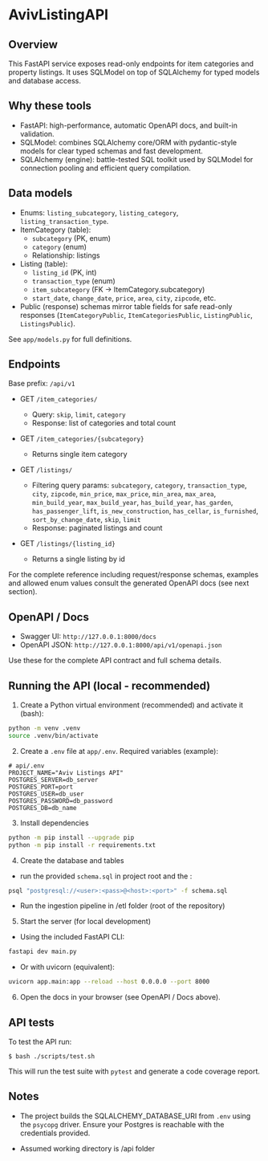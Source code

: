 # AvivListingAPI

## Overview
This FastAPI service exposes read-only endpoints for item categories and property listings. It uses SQLModel on top of SQLAlchemy for typed models and database access.

## Why these tools
- FastAPI: high-performance, automatic OpenAPI docs, and built-in validation.
- SQLModel: combines SQLAlchemy core/ORM with pydantic-style models for clear typed schemas and fast development.
- SQLAlchemy (engine): battle-tested SQL toolkit used by SQLModel for connection pooling and efficient query compilation.

## Data models
- Enums: `listing_subcategory`, `listing_category`, `listing_transaction_type`.
- ItemCategory (table):
  - `subcategory` (PK, enum)
  - `category` (enum)
  - Relationship: listings
- Listing (table):
  - `listing_id` (PK, int)
  - `transaction_type` (enum)
  - `item_subcategory` (FK -> ItemCategory.subcategory)
  - `start_date`, `change_date`, `price`, `area`, `city`, `zipcode`, etc.
- Public (response) schemas mirror table fields for safe read-only responses (`ItemCategoryPublic`, `ItemCategoriesPublic`, `ListingPublic`, `ListingsPublic`).

See `app/models.py` for full definitions.

## Endpoints
Base prefix: `/api/v1`

- GET `/item_categories/`
  - Query: `skip`, `limit`, `category`
  - Response: list of categories and total count
- GET `/item_categories/{subcategory}`
  - Returns single item category

- GET `/listings/`
  - Filtering query params: `subcategory`, `category`, `transaction_type`, `city`, `zipcode`, `min_price`, `max_price`, `min_area`, `max_area`, `min_build_year`, `max_build_year`, `has_build_year`, `has_garden`, `has_passenger_lift`, `is_new_construction`, `has_cellar`, `is_furnished`, `sort_by_change_date`, `skip`, `limit`
  - Response: paginated listings and count
- GET `/listings/{listing_id}`
  - Returns a single listing by id

For the complete reference including request/response schemas, examples and allowed enum values consult the generated OpenAPI docs (see next section).

## OpenAPI / Docs
- Swagger UI: `http://127.0.0.1:8000/docs`
- OpenAPI JSON: `http://127.0.0.1:8000/api/v1/openapi.json`

Use these for the complete API contract and full schema details.

## Running the API (local - recommended)
1) Create a Python virtual environment (recommended) and activate it (bash):

```bash
python -m venv .venv
source .venv/bin/activate
```

2) Create a `.env` file at `app/.env`. Required variables (example):

```env
# api/.env
PROJECT_NAME="Aviv Listings API"
POSTGRES_SERVER=db_server
POSTGRES_PORT=port
POSTGRES_USER=db_user
POSTGRES_PASSWORD=db_password
POSTGRES_DB=db_name
```

3) Install dependencies

```bash
python -m pip install --upgrade pip
python -m pip install -r requirements.txt
```

4) Create the database and tables
- run the provided `schema.sql` in project root and the :

```bash
psql "postgresql://<user>:<pass>@<host>:<port>" -f schema.sql
```

- Run the ingestion pipeline in /etl folder (root of the repository)

5) Start the server (for local development)

- Using the included FastAPI CLI:

```bash
fastapi dev main.py
```

- Or with uvicorn (equivalent):

```bash
uvicorn app.main:app --reload --host 0.0.0.0 --port 8000
```

6) Open the docs in your browser (see OpenAPI / Docs above).

## API tests

To test the API run:

```console
$ bash ./scripts/test.sh
```

This will run the test suite with `pytest` and generate a code coverage report.


## Notes
- The project builds the SQLALCHEMY_DATABASE_URI from `.env` using the `psycopg` driver. Ensure your Postgres is reachable with the credentials provided.

- Assumed working directory is /api folder
